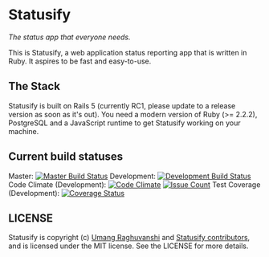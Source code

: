 # Statusify
*The status app that everyone needs.*

This is Statusify, a web application status reporting app that is written in Ruby. It aspires to be fast and easy-to-use.

## The Stack
Statusify is built on Rails 5 (currently RC1, please update to a release version as soon as it's out). You need a modern version of Ruby (>= 2.2.2), PostgreSQL and a JavaScript runtime to get Statusify working on your machine.

## Current build statuses
Master: [![Master Build Status](https://travis-ci.org/statusify/statusify.svg?branch=master)](https://travis-ci.org/statusify/statusify)
Development: [![Development Build Status](https://travis-ci.org/statusify/statusify.svg?branch=Development)](https://travis-ci.org/statusify/statusify)
Code Climate (Development): [![Code Climate](https://codeclimate.com/github/statusify/statusify/badges/gpa.svg)](https://codeclimate.com/github/statusify/statusify) [![Issue Count](https://codeclimate.com/github/statusify/statusify/badges/issue_count.svg)](https://codeclimate.com/github/statusify/statusify)
Test Coverage (Development): [![Coverage Status](https://coveralls.io/repos/github/statusify/statusify/badge.svg?branch=development)](https://coveralls.io/github/statusify/statusify?branch=development)

## LICENSE
Statusify is copyright (c) [Umang Raghuvanshi](https://umangis.me) and [Statusify contributors](https://github.com/statusify/statusify/graphs/contributors), and is licensed under the MIT license. See the LICENSE for more details.

